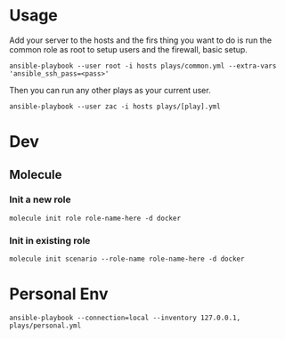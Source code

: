 # Usage

Add your server to the hosts and the firs thing you want to do is run the common role as root to setup users
and the firewall, basic setup.

`ansible-playbook --user root -i hosts plays/common.yml --extra-vars 'ansible_ssh_pass=<pass>'`

Then you can run any other plays as your current user.

`ansible-playbook --user zac -i hosts plays/[play].yml`

# Dev
## Molecule

### Init a new role
`molecule init role role-name-here -d docker`

### Init in existing role
`molecule init scenario --role-name role-name-here -d docker`

# Personal Env

`ansible-playbook --connection=local --inventory 127.0.0.1, plays/personal.yml`